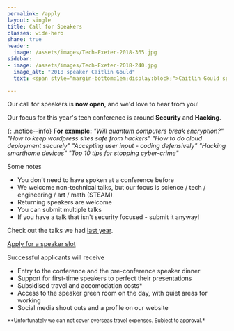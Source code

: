 ```yaml
---
permalink: /apply
layout: single
title: Call for Speakers
classes: wide-hero
share: true
header:
  image: /assets/images/Tech-Exeter-2018-365.jpg
sidebar:
- image: /assets/images/Tech-Exeter-2018-240.jpg
  image_alt: "2018 speaker Caitlin Gould"
  text: <span style="margin-bottom:1em;display:block;">Caitlin Gould speaking in 2018</span><a href="https://techexeter.typeform.com/to/Hm7Pyy" class="btn btn--primary btn--x-large">Apply Now</a>

---
```

Our call for speakers is **now open**, and we'd love to hear from you!

Our focus for this year's tech conference is around **Security** and **Hacking**.

{: .notice--info} 
**For example:** *"Will quantum computers break encryption?" "How to keep wordpress sites safe from hackers" "How to do cloud deployment securely" "Accepting user input - coding defensively" "Hacking smarthome devices" "Top 10 tips for stopping cyber-crime"*

Some notes

  * You don't need to have spoken at a conference before
  * We welcome non-technical talks, but our focus is science / tech / engineering / art / math (STEAM)
  * Returning speakers are welcome
  * You can submit multiple talks
  * If you have a talk that isn't security focused - submit it anyway!

Check out the talks we had <a href="http://2018.conference.techexeter.uk/" target="_blank">last year</a>.

<a href="https://techexeter.typeform.com/to/Hm7Pyy" class="btn btn--primary">Apply for a speaker slot</a> 

Successful applicants will receive

  * Entry to the conference and the pre-conference speaker dinner
  * Support for first-time speakers to perfect their presentations
  * Subsidised travel and accomodation costs*
  * Access to the speaker green room on the day, with quiet areas for working
  * Social media shout outs and a profile on our website

<small>**Unfortunately we can not cover overseas travel expenses. Subject to approval.*</small>
  